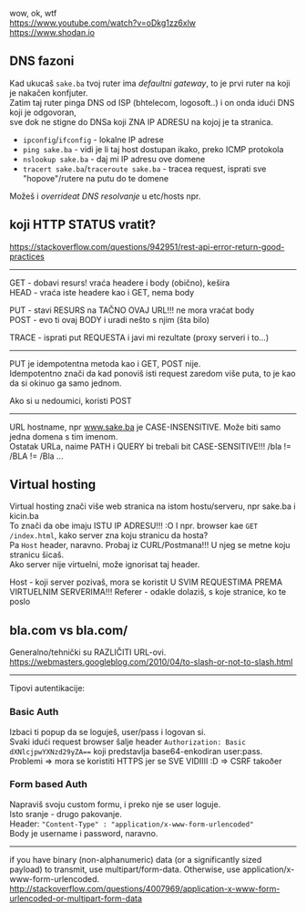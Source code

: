 
wow, ok, wtf  
https://www.youtube.com/watch?v=oDkg1zz6xlw  
https://www.shodan.io



## DNS fazoni
Kad ukucaš `sake.ba` tvoj ruter ima *defaultni gateway*, to je prvi ruter na koji je nakačen konfjuter.  
Zatim taj ruter pinga DNS od ISP (bhtelecom, logosoft..) i on onda idući DNS koji je odgovoran,  
sve dok ne stigne do DNSa koji ZNA IP ADRESU na kojoj je ta stranica.

- `ipconfig`/`ifconfig` - lokalne IP adrese
- `ping sake.ba` - vidi je li taj host dostupan ikako, preko ICMP protokola
- `nslookup sake.ba` - daj mi IP adresu ove domene
- `tracert sake.ba`/`traceroute sake.ba` - tracea request, isprati sve "hopove"/rutere na putu do te domene

Možeš i *overrideat DNS resolvanje* u etc/hosts npr.



## koji HTTP STATUS vratit?  
https://stackoverflow.com/questions/942951/rest-api-error-return-good-practices


*************************
GET		-	dobavi resurs! vraća headere i body (obično), kešira  
HEAD	-	vraća iste headere kao i GET, nema body

PUT		-	stavi RESURS na TAČNO OVAJ URL!!! ne mora vraćat body  
POST	-	evo ti ovaj BODY i uradi nešto s njim (šta bilo)

TRACE	-	isprati put REQUESTA i javi mi rezultate (proxy serveri i to...)

****************************
PUT je idempotentna metoda kao i GET, POST nije.  
Idempotentno znači da kad ponoviš isti request zaredom više puta,
to je kao da si okinuo ga samo jednom. 

Ako si u nedoumici, koristi POST

*****************

URL hostname, npr www.sake.ba je CASE-INSENSITIVE. Može biti samo jedna domena s tim imenom.  
Ostatak URLa, naime PATH i QUERY bi trebali bit CASE-SENSITIVE!!! /bla != /BLA != /Bla ...



## Virtual hosting
Virtual hosting znači više web stranica na istom hostu/serveru, npr sake.ba i kicin.ba  
To znači da obe imaju ISTU IP ADRESU!!! :O
I npr. browser kae `GET /index.html`, kako server zna koju stranicu da hosta?  
Pa `Host` header, naravno. Probaj iz CURL/Postmana!!! U njeg se metne koju stranicu šicaš.  
Ako server nije virtuelni, može ignorisat taj header.

Host 		- koji server pozivaš, mora se koristit U SVIM REQUESTIMA PREMA VIRTUELNIM SERVERIMA!!!
Referer 	- odakle dolaziš, s koje stranice, ko te poslo


## bla.com vs bla.com/
Generalno/tehnički su RAZLIČITI URL-ovi.  
https://webmasters.googleblog.com/2010/04/to-slash-or-not-to-slash.html



***************
Tipovi autentikacije:
### Basic Auth
Izbaci ti popup da se loguješ, user/pass i logovan si.  
Svaki idući request browser šalje header
	`Authorization: Basic dXNlcjpwYXNzd29yZA==`
koji predstavlja base64-enkodiran user:pass.  
Problemi	=> mora se koristiti HTTPS jer se SVE VIDIIII :D 
			=> CSRF takoðer
### Form based Auth
Napraviš svoju custom formu, i preko nje se user loguje.  
Isto sranje - drugo pakovanje.  
Header:	`"Content-Type" : "application/x-www-form-urlencoded"`  
Body je username i password, naravno.


************************
if you have binary (non-alphanumeric) data (or a significantly sized payload) to transmit, 
use multipart/form-data. 
Otherwise, use application/x-www-form-urlencoded.
http://stackoverflow.com/questions/4007969/application-x-www-form-urlencoded-or-multipart-form-data







